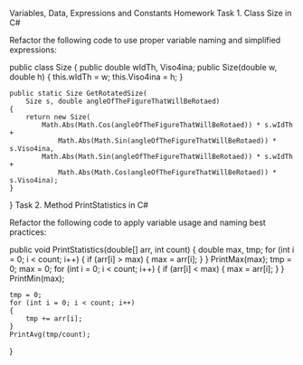 Variables, Data, Expressions and Constants Homework
Task 1. Class Size in C#

Refactor the following code to use proper variable naming and simplified expressions:

public class Size
{
    public double wIdTh, Viso4ina;
    public Size(double w, double h)
    {
        this.wIdTh = w;
        this.Viso4ina = h;
    }

    public static Size GetRotatedSize(
        Size s, double angleOfTheFigureThatWillBeRotaed)
    {
        return new Size(
            Math.Abs(Math.Cos(angleOfTheFigureThatWillBeRotaed)) * s.wIdTh + 
                Math.Abs(Math.Sin(angleOfTheFigureThatWillBeRotaed)) * s.Viso4ina,
            Math.Abs(Math.Sin(angleOfTheFigureThatWillBeRotaed)) * s.wIdTh + 
                Math.Abs(Math.Cos(angleOfTheFigureThatWillBeRotaed)) * s.Viso4ina);
    }
}
Task 2. Method PrintStatistics in C#

Refactor the following code to apply variable usage and naming best practices:

public void PrintStatistics(double[] arr, int count)
{
    double max, tmp;
    for (int i = 0; i < count; i++)
    {
        if (arr[i] > max)
        {
            max = arr[i];
        }
    }
    PrintMax(max);
    tmp = 0;
    max = 0;
    for (int i = 0; i < count; i++)
    {
        if (arr[i] < max)
        {
            max = arr[i];
        }
    }
    PrintMin(max);

    tmp = 0;
    for (int i = 0; i < count; i++)
    {
        tmp += arr[i];
    }
    PrintAvg(tmp/count);
}